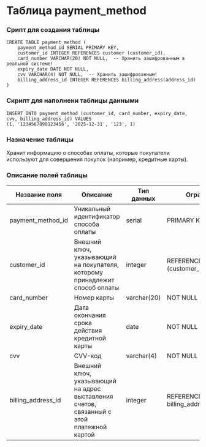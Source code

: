 # Таблица payment_method

### Срипт для создания таблицы

```
CREATE TABLE payment_method (
    payment_method_id SERIAL PRIMARY KEY,
    customer_id INTEGER REFERENCES customer (customer_id),
    card_number VARCHAR(20) NOT NULL,  -- Хранить зашифрованным в реальной системе!
    expiry_date DATE NOT NULL,
    cvv VARCHAR(4) NOT NULL,  -- Хранить зашифрованным!
    billing_address_id INTEGER REFERENCES billing_address(address_id)
)
```
### Скрипт для наполнени таблицы данными

```
INSERT INTO payment_method (customer_id, card_number, expiry_date, cvv, billing_address_id) VALUES
(1, '1234567890123456', '2025-12-31', '123', 1)
```

### Назначение таблицы

Хранит информацию о способах оплаты, которые покупатели используют для совершения покупок (например, кредитные карты).

### Описание полей таблицы

|Название поля|Описание|Тип данных|Ограничение|
|-|-|-|-|
|payment_method_id|Уникальный идентификатор способа оплаты|serial|PRIMARY KEY|
|customer_id|Внешний ключ, указывающий на покупателя, которому принадлежит способ оплаты|integer|REFERENCES customer (customer_id)|
|card_number|Номер карты|varchar(20)|NOT NULL|
|expiry_date|Дата окончания срока действия кредитной карты|date|NOT NULL|
|cvv|CVV-код|varchar(4)|NOT NULL|
|billing_address_id|Внешний ключ, указывающий на адрес выставления счетов, связанный с этой платежной картой|integer|REFERENCES billing_address(address_id)|


